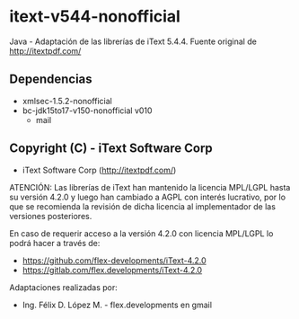 # itext-v544-nonofficial
Java - Adaptación de las librerías de iText 5.4.4. Fuente original de http://itextpdf.com/

## Dependencias
 * xmlsec-1.5.2-nonofficial
 * bc-jdk15to17-v150-nonofficial v010
   * mail

## Copyright (C) - iText Software Corp
 * iText Software Corp (http://itextpdf.com/)

ATENCIÓN: Las librerías de iText han mantenido la licencia MPL/LGPL hasta su versión 4.2.0 y
luego han cambiado a AGPL con interés lucrativo, por lo que se recomienda la revisión de dicha
licencia al implementador de las versiones posteriores.

En caso de requerir acceso a la versión 4.2.0 con licencia MPL/LGPL lo podrá hacer a través de:
 * https://github.com/flex-developments/iText-4.2.0
 * https://gitlab.com/flex.developments/iText-4.2.0


Adaptaciones realizadas por:
 * Ing. Félix D. López M. - flex.developments en gmail